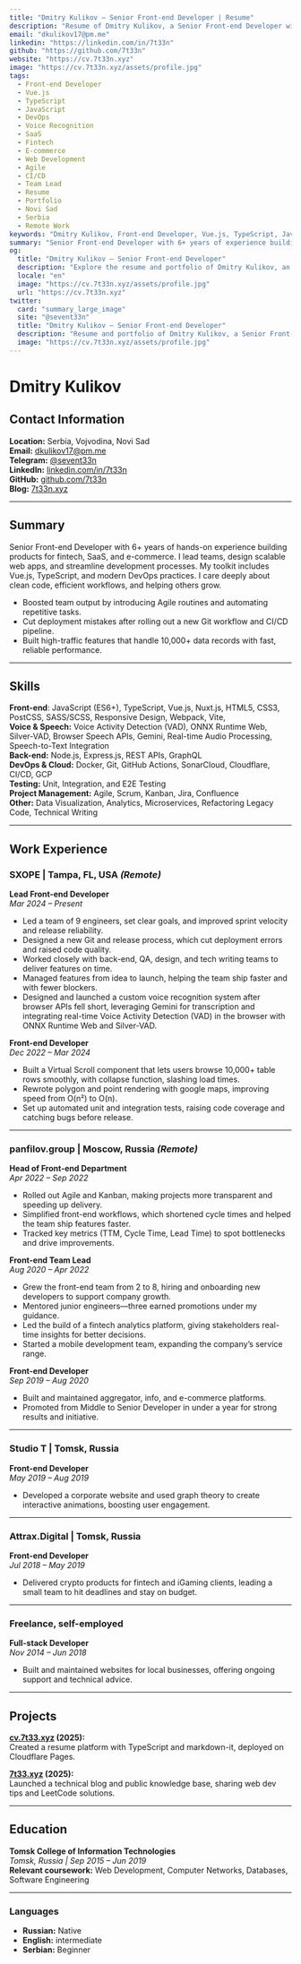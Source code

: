 ```yaml
---
title: "Dmitry Kulikov – Senior Front-end Developer | Resume"
description: "Resume of Dmitry Kulikov, a Senior Front-end Developer with 6+ years of experience in fintech, SaaS, and e-commerce. Expert in Vue.js, TypeScript, DevOps, and scalable web applications. Based in Novi Sad, Serbia."
email: "dkulikov17@pm.me"
linkedin: "https://linkedin.com/in/7t33n"
github: "https://github.com/7t33n"
website: "https://cv.7t33n.xyz"
image: "https://cv.7t33n.xyz/assets/profile.jpg"
tags:
  - Front-end Developer
  - Vue.js
  - TypeScript
  - JavaScript
  - DevOps
  - Voice Recognition
  - SaaS
  - Fintech
  - E-commerce
  - Web Development
  - Agile
  - CI/CD
  - Team Lead
  - Resume
  - Portfolio
  - Novi Sad
  - Serbia
  - Remote Work
keywords: "Dmitry Kulikov, Front-end Developer, Vue.js, TypeScript, JavaScript, DevOps, SaaS, Fintech, E-commerce, Resume, Portfolio, Novi Sad, Serbia, Remote Developer, Agile, CI/CD, Team Lead"
summary: "Senior Front-end Developer with 6+ years of experience building scalable web applications for fintech, SaaS, and e-commerce. Skilled in Vue.js, TypeScript, DevOps, and team leadership. Based in Novi Sad, Serbia."
og:
  title: "Dmitry Kulikov – Senior Front-end Developer"
  description: "Explore the resume and portfolio of Dmitry Kulikov, an experienced front-end engineer specializing in Vue.js, TypeScript, and scalable web solutions."
  locale: "en"
  image: "https://cv.7t33n.xyz/assets/profile.jpg" 
  url: "https://cv.7t33n.xyz"
twitter:
  card: "summary_large_image"
  site: "@sevent33n"
  title: "Dmitry Kulikov – Senior Front-end Developer"
  description: "Resume and portfolio of Dmitry Kulikov, a Senior Front-end Developer with expertise in Vue.js, TypeScript, and DevOps."
  image: "https://cv.7t33n.xyz/assets/profile.jpg"
---
```


# Dmitry Kulikov

## Contact Information

**Location:** Serbia, Vojvodina, Novi Sad  
**Email:** [dkulikov17@pm.me](mailto:dkulikov17@pm.me)  
**Telegram:** [@sevent33n](https://t.me/sevent33n)  
**LinkedIn:** [linkedin.com/in/7t33n](https://linkedin.com/in/7t33n)  
**GitHub:** [github.com/7t33n](https://github.com/7t33n)  
**Blog:** [7t33n.xyz](https://7t33n.xyz)

---

## Summary

Senior Front-end Developer with 6+ years of hands-on experience building products for fintech, SaaS, and e-commerce. I lead teams, design scalable web apps, and streamline development processes. My toolkit includes Vue.js, TypeScript, and modern DevOps practices. I care deeply about clean code, efficient workflows, and helping others grow.
- Boosted team output by introducing Agile routines and automating repetitive tasks.
- Cut deployment mistakes after rolling out a new Git workflow and CI/CD pipeline.
- Built high-traffic features that handle 10,000+ data records with fast, reliable performance.

---

## Skills

**Front-end**: JavaScript (ES6+), TypeScript, Vue.js, Nuxt.js, HTML5, CSS3, PostCSS, SASS/SCSS, Responsive Design, Webpack, Vite,  
**Voice & Speech:** Voice Activity Detection (VAD), ONNX Runtime Web, Silver-VAD, Browser Speech APIs, Gemini, Real-time Audio Processing, Speech-to-Text Integration  
**Back-end:** Node.js, Express.js, REST APIs, GraphQL  
**DevOps & Cloud:** Docker, Git, GitHub Actions, SonarCloud, Cloudflare, CI/CD, GCP  
**Testing:** Unit, Integration, and E2E Testing  
**Project Management:** Agile, Scrum, Kanban, Jira, Confluence  
**Other:** Data Visualization, Analytics, Microservices, Refactoring Legacy Code, Technical Writing

---

## Work Experience

### SXOPE | Tampa, FL, USA _(Remote)_

**Lead Front-end Developer**  
_Mar 2024 – Present_

- Led a team of 9 engineers, set clear goals, and improved sprint velocity and release reliability.
- Designed a new Git and release process, which cut deployment errors and raised code quality.
- Worked closely with back-end, QA, design, and tech writing teams to deliver features on time.
- Managed features from idea to launch, helping the team ship faster and with fewer blockers.
- Designed and launched a custom voice recognition system after browser APIs fell short, leveraging Gemini for transcription and integrating real-time Voice Activity Detection (VAD) in the browser with ONNX Runtime Web and Silver-VAD. 

**Front-end Developer**  
_Dec 2022 – Mar 2024_

- Built a Virtual Scroll component that lets users browse 10,000+ table rows smoothly, with collapse function, slashing load times.
- Rewrote polygon and point rendering with google maps, improving speed from O(n²) to O(n).
- Set up automated unit and integration tests, raising code coverage and catching bugs before release.

---

### panfilov.group | Moscow, Russia _(Remote)_

**Head of Front-end Department**  
_Apr 2022 – Sep 2022_

- Rolled out Agile and Kanban, making projects more transparent and speeding up delivery.
- Simplified front-end workflows, which shortened cycle times and helped the team ship features faster.
- Tracked key metrics (TTM, Cycle Time, Lead Time) to spot bottlenecks and drive improvements.

**Front-end Team Lead**  
_Aug 2020 – Apr 2022_

- Grew the front-end team from 2 to 8, hiring and onboarding new developers to support company growth.
- Mentored junior engineers—three earned promotions under my guidance.
- Led the build of a fintech analytics platform, giving stakeholders real-time insights for better decisions.
- Started a mobile development team, expanding the company’s service range.

**Front-end Developer**  
_Sep 2019 – Aug 2020_

- Built and maintained aggregator, info, and e-commerce platforms.
- Promoted from Middle to Senior Developer in under a year for strong results and initiative.

---

### Studio T | Tomsk, Russia

**Front-end Developer**  
_May 2019 – Aug 2019_

- Developed a corporate website and used graph theory to create interactive animations, boosting user engagement.

---

### Attrax.Digital | Tomsk, Russia

**Front-end Developer**  
_Jul 2018 – May 2019_

- Delivered crypto products for fintech and iGaming clients, leading a small team to hit deadlines and stay on budget.

---

### Freelance, self-employed

**Full-stack Developer**  
_Nov 2014 – Jun 2018_

- Built and maintained websites for local businesses, offering ongoing support and technical advice.
    
---

## Projects

**[cv.7t33.xyz](https://cv.7t33.xyz) (2025):**  
Created a resume platform with TypeScript and markdown-it, deployed on Cloudflare Pages.

**[7t33.xyz](https://7t33.xyz) (2025):**  
Launched a technical blog and public knowledge base, sharing web dev tips and LeetCode solutions.

---

## Education

**Tomsk College of Information Technologies**  
_Tomsk, Russia | Sep 2015 – Jun 2019_  
**Relevant coursework:** Web Development, Computer Networks, Databases, Software Engineering

---

### Languages

- **Russian:** Native
- **English:** intermediate
- **Serbian:** Beginner
    
